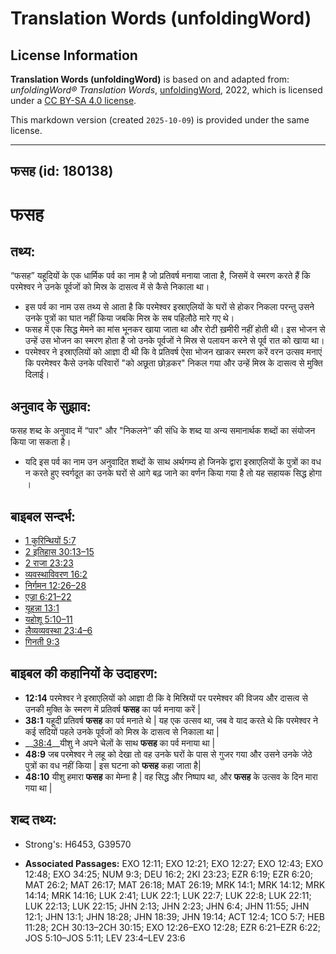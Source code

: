 # Translation Words (unfoldingWord)

## License Information

**Translation Words (unfoldingWord)** is based on and adapted from: _unfoldingWord® Translation Words_, [unfoldingWord](https://unfoldingword.org/utw), 2022, which is licensed under a [CC BY-SA 4.0 license](https://creativecommons.org/licenses/by-sa/4.0/legalcode.en).

This markdown version (created `2025-10-09`) is provided under the same license.



--------------------------------

## फसह (id: 180138)

फसह
===

तथ्य:
-----

“फसह” यहूदियों के एक धार्मिक पर्व का नाम है जो प्रतिवर्ष मनाया जाता है, जिसमें वे स्मरण करते हैं कि परमेश्वर ने उनके पूर्वजों को मिस्र के दासत्व में से कैसे निकाला था।

* इस पर्व का नाम उस तथ्य से आता है कि परमेश्वर इस्राएलियों के घरों से होकर निकला परन्तु उसने उनके पुत्रों का घात नहीं किया जबकि मिस्र के सब पहिलौठे मारे गए थे।
* फसह में एक सिद्ध मेमने का मांस भूनकर खाया जाता था और रोटी ख़मीरी नहीं होती थी। इस भोजन से उन्हें उस भोजन का स्मरण होता है जो उनके पूर्वजों ने मिस्र से पलायन करने से पूर्व रात को खाया था।
* परमेश्वर ने इस्राएलियों को आज्ञा दी थी कि वे प्रतिवर्ष ऐसा भोजन खाकर स्मरण करें वरन उत्सव मनाएं कि परमेश्वर कैसे उनके परिवारों "को अछूता छोड़कर" निकल गया और उन्हें मिस्र के दासत्व से मुक्ति दिलाई।

अनुवाद के सुझाव:
----------------

फसह शब्द के अनुवाद में “पार" और "निकलने” की संधि के शब्द या अन्य समानार्थक शब्दों का संयोजन किया जा सकता है।

* यदि इस पर्व का नाम उन अनुवादित शब्दों के साथ अर्थगम्य हो जिनके द्वारा इस्राएलियों के पुत्रों का वध न करते हुए स्वर्गदूत का उनके घरों से आगे बढ़ जाने का वर्णन किया गया है तो यह सहायक सिद्ध होगा ।

बाइबल सन्दर्भ:
--------------

* [1 कुरिन्थियों 5:7](https://ref.ly/1Cor0:0)
* [2 इतिहास 30:13–15](https://ref.ly/2Chr0:0)
* [2 राजा 23:23](https://ref.ly/2Kgs0:0)
* [व्यवस्थाविवरण 16:2](https://ref.ly/Deut16:2)
* [निर्गमन 12:26–28](https://ref.ly/Exod12:26-Exod12:28)
* [एज्रा 6:21–22](https://ref.ly/Ezra6:21-Ezra6:22)
* [यूहन्ना 13:1](https://ref.ly/John13:1)
* [यहोशू 5:10–11](https://ref.ly/Josh5:10-Josh5:11)
* [लैव्यव्यवस्था 23:4–6](https://ref.ly/Lev23:4-Lev23:6)
* [गिनती 9:3](https://ref.ly/Num9:3)

बाइबल की कहानियों के उदाहरण:
----------------------------

* **12:14** परमेश्वर ने इस्राएलियों को आज्ञा दी कि वे मिस्रियों पर परमेश्वर की विजय और दासत्व से उनकी मुक्ति के स्मरण में प्रतिवर्ष **फसह** का पर्व मनाया करें \|
* **38:1** यहूदी प्रतिवर्ष **फसह** का पर्व मनाते थे \| यह एक उत्सव था, जब वे याद करते थे कि परमेश्वर ने कई सदियों पहले उनके पूर्वजों को मिस्र के दासत्व से निकाला था \|
* \_\_[38:4](rc://*/tn/help/obs/38/04)\_\_यीशु ने अपने चेलों के साथ **फसह** का पर्व मनाया था \|
* **48:9** जब परमेश्वर ने लहू को देखा तो वह उनके घरों के पास से गुजर गया और उसने उनके जेठे पुत्रों का वध नहीं किया \| इस घटना को **फसह** कहा जाता है\|
* **48:10** यीशु हमारा **फसह** का मेम्ना है \| वह सिद्ध और निष्पाप था, और **फसह** के उत्सव के दिन मारा गया था \|

शब्द तथ्य:
----------

* Strong's: H6453, G39570

* **Associated Passages:** EXO 12:11; EXO 12:21; EXO 12:27; EXO 12:43; EXO 12:48; EXO 34:25; NUM 9:3; DEU 16:2; 2KI 23:23; EZR 6:19; EZR 6:20; MAT 26:2; MAT 26:17; MAT 26:18; MAT 26:19; MRK 14:1; MRK 14:12; MRK 14:14; MRK 14:16; LUK 2:41; LUK 22:1; LUK 22:7; LUK 22:8; LUK 22:11; LUK 22:13; LUK 22:15; JHN 2:13; JHN 2:23; JHN 6:4; JHN 11:55; JHN 12:1; JHN 13:1; JHN 18:28; JHN 18:39; JHN 19:14; ACT 12:4; 1CO 5:7; HEB 11:28; 2CH 30:13–2CH 30:15; EXO 12:26–EXO 12:28; EZR 6:21–EZR 6:22; JOS 5:10–JOS 5:11; LEV 23:4–LEV 23:6

